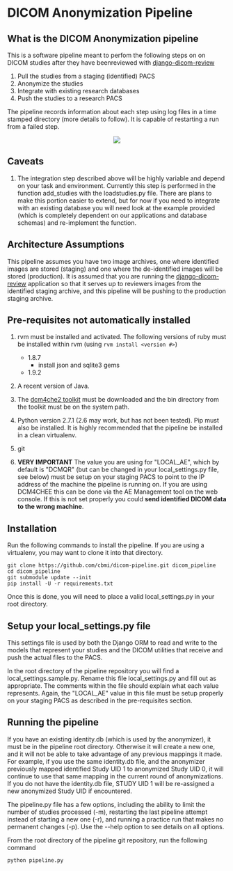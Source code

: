 # DICOM Anonymization Pipeline


## What is the DICOM Anonymization pipeline

This is a software pipeline meant to perfom the following steps on on DICOM studies after they have beenreviewed with [django-dicom-review](https://github.com/cbmi/django-dicom-review)

1. Pull the studies from a staging (identified) PACS
1. Anonymize the studies
1. Integrate with existing research databases
1. Push the studies to a research PACS

The pipeline records information about each step using log files in a time stamped directory (more details to follow). It is capable of restarting a run from a failed step.


<center>
<img src="https://raw.github.com/cbmi/dicom-pipeline/master/pipeline-flowchart.png"/>
</center>


## Caveats
1. The integration step described above will be highly variable and depend on your task and environment. Currently this step is performed in the function add_studies with the loadstudies.py file. There are plans to make this portion easier to extend, but for now if you need to integrate with an existing database you will need look at the example provided (which is completely dependent on our applications and database schemas) and re-implement the function. 

## Architecture Assumptions

This pipeline assumes you have two image archives, one where identified images are stored (staging) and one where the de-identified images will be stored (production). It is assumed that you are running the [django-dicom-review](https://github.com/cbmi/django-dicom-review) application so that it serves up to reviewers images from the identified staging archive, and this pipeline will be pushing to the production staging archive.

## Pre-requisites not automatically installed

1. rvm must be installed and activated. The following versions of ruby must be installed within rvm (using ```rvm install <version #>```)
    * 1.8.7
        * install json and sqlite3 gems
    * 1.9.2

1. A recent version of Java. 

1. The [dcm4che2 toolkit](http://sourceforge.net/projects/dcm4che/files/dcm4che2/) must be downloaded and the bin directory from the toolkit must be on the system path.

1. Python version 2.7.1 (2.6 may work, but has not been tested). Pip must also be installed. It is highly recommended that the pipeline be installed in a clean virtualenv.
1. git
1. **VERY IMPORTANT** The value you are using for "LOCAL_AE", which by default is "DCMQR" (but can be changed in your local_settings.py file, see below) must be setup on your staging PACS to point to the IP address of the machine the pipeline is running on. If you are using DCM4CHEE this can be done via the AE Management tool on the web console. If this is not set properly you could **send identified DICOM data to the wrong machine**.

## Installation
Run the following commands to install the pipeline. If you are using a virtualenv, you may want to clone it into that directory.
```
git clone https://github.com/cbmi/dicom-pipeline.git dicom_pipeline
cd dicom_pipeline
git submodule update --init
pip install -U -r requirements.txt
```
Once this is done, you will need to place a valid local_settings.py in your root directory. 


## Setup your local_settings.py file
This settings file is used by both the Django ORM to read and write to the models that represent your studies and the DICOM utilities that receive and push the actual files to the PACS.

In the root directory of the pipeline repository you will find a local_settings.sample.py. Rename this file local_settings.py and fill out as appropriate. The comments within the file should explain what each value represents. Again, the "LOCAL_AE" value in this file must be setup properly on your staging PACS as described in the pre-requisites section.

## Running the pipeline
If you have an existing identity.db (which is used by the anonymizer), it must be in the pipeline root directory. Otherwise it will create a new one, and it will not be able to take advantage of any previous mappings it made. For example, if you use the same identity.db file, and the anonymizer previously mapped identified Study UID 1 to anonymized Study UID 0, it will continue to use that same mapping in the current round of anonymizations. If you do not have the identity.db file, STUDY UID 1 will be re-assigned a new anonymized Study UID if encountered. 

The pipeline.py file has a few options, including the ability to limit the number of studies processed (-m), restarting the last pipeline attempt instead of starting a new one (-r), and running a practice run that makes no permanent changes (-p). Use the --help option to see details on all options.

From the root directory of the pipeline git repository, run the following command

```python pipeline.py```
